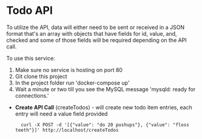 # Todo API

To utilize the API, data will either need to be sent or received in a JSON format that's an array with objects that have fields for id, value, and, checked and some of those fields will be required depending on the API call.

To use this service:

1. Make sure no service is hosting on port 80
2. Git clone this project
3. In the project folder run 'docker-compose up'
4. Wait a minute or two till you see the MySQL message 'mysqld: ready for connections.'


* __Create API Call__ (createTodos) - will create new todo item entries, each entry will need a value field provided

        curl -X POST -d '[{"value": "do 20 pushups"}, {"value": "floss teeth"}]' http://localhost/createTodos

